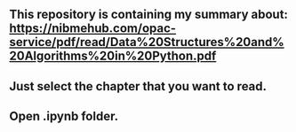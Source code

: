 ## This repository is containing my summary about: https://nibmehub.com/opac-service/pdf/read/Data%20Structures%20and%20Algorithms%20in%20Python.pdf
## Just select the chapter that you want to read.
## Open .ipynb folder.
